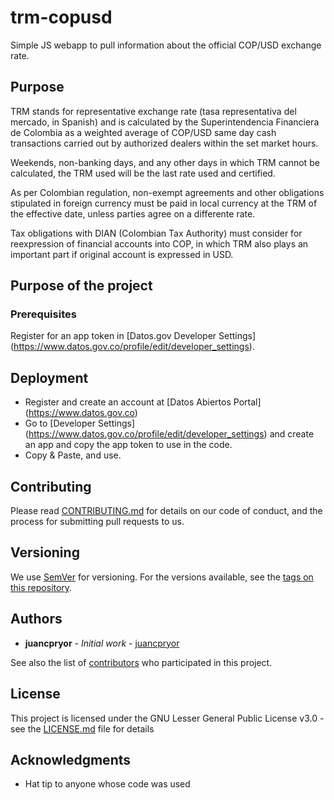 # trm-copusd
Simple JS webapp to pull information about the official COP/USD exchange rate.

## Purpose 

TRM stands for representative exchange rate (tasa representativa del mercado, in Spanish) and is calculated by the Superintendencia Financiera de Colombia as a weighted average of COP/USD same day cash transactions carried out by authorized dealers within the set market hours.

Weekends, non-banking days, and any other days in which TRM cannot be calculated, the TRM used will be the last rate used and certified.

As per Colombian regulation, non-exempt agreements and other obligations stipulated in foreign currency must be paid in local currency at the TRM of the effective date, unless parties agree on a differente rate.

Tax obligations with DIAN (Colombian Tax Authority) must consider for reexpression of financial accounts into COP, in which TRM also plays an important part if original account is expressed in USD.

## Purpose of the project

### Prerequisites

Register for an app token in [Datos.gov Developer Settings] (https://www.datos.gov.co/profile/edit/developer_settings).

## Deployment

* Register and create an account at [Datos Abiertos Portal] (https://www.datos.gov.co)
* Go to [Developer Settings] (https://www.datos.gov.co/profile/edit/developer_settings) and create an app and copy the app token to use in the code.
* Copy & Paste, and use.

## Contributing

Please read [CONTRIBUTING.md](https://gist.github.com/PurpleBooth/b24679402957c63ec426) for details on our code of conduct, and the process for submitting pull requests to us.

## Versioning

We use [SemVer](http://semver.org/) for versioning. For the versions available, see the [tags on this repository](https://github.com/juancpryor/trm-copusd/tags). 

## Authors

* **juancpryor** - *Initial work* - [juancpryor](https://github.com/juancpryor)

See also the list of [contributors](https://github.com/juancpryor/trm-cousd/contributors) who participated in this project.

## License

This project is licensed under the GNU Lesser General Public License v3.0 - see the [LICENSE.md](LICENSE.md) file for details

## Acknowledgments

* Hat tip to anyone whose code was used
